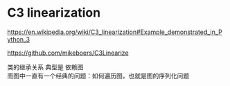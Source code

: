 # C3 linearization
https://en.wikipedia.org/wiki/C3_linearization#Example_demonstrated_in_Python_3


https://github.com/mikeboers/C3Linearize


类的继承关系 典型是 依赖图  
而图中一直有一个经典的问题：如何遍历图，也就是图的序列化问题